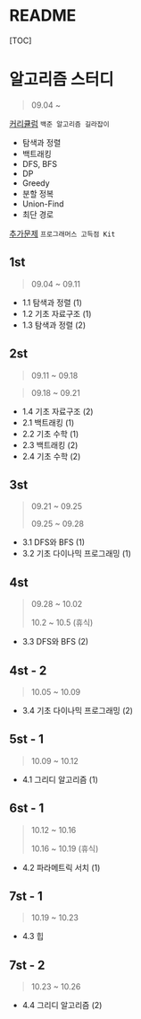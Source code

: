 # README

[TOC]

# 알고리즘 스터디



> 09.04 ~

[커리큘럼](https://ryute.tistory.com/33)   `백준 알고리즘 길라잡이`

- 탐색과 정렬
- 백트래킹
- DFS, BFS
- DP
- Greedy
- 분할 정복
- Union-Find
- 최단 경로



[추가문제](https://programmers.co.kr/learn/challenges)   `프로그래머스 고득점 Kit`





## 1st



> 09.04 ~ 09.11



- 1.1 탐색과 정렬 (1)
- 1.2 기초 자료구조 (1)
- 1.3 탐색과 정렬 (2)



## 2st



> 09.11 ~ 09.18

> 09.18 ~ 09.21



- 1.4 기초 자료구조 (2)
- 2.1 백트래킹 (1)
- 2.2 기초 수학 (1)
- 2.3 백트래킹 (2)
- 2.4 기초 수학 (2)



## 3st



> 09.21 ~ 09.25
>
> 09.25 ~ 09.28



- 3.1 DFS와 BFS (1)
- 3.2 기초 다이나믹 프로그래밍 (1)



## 4st



> 09.28 ~ 10.02
>
> 10.2 ~ 10.5 (휴식)



- 3.3 DFS와 BFS (2)



## 4st - 2



> 10.05 ~ 10.09



- 3.4 기초 다이나믹 프로그래밍 (2)



## 5st - 1



> 10.09 ~ 10.12



- 4.1 그리디 알고리즘 (1)



## 6st - 1



> 10.12 ~ 10.16
>
> 10.16 ~ 10.19 (휴식)



- 4.2 파라메트릭 서치 (1)



## 7st - 1



> 10.19 ~ 10.23



- 4.3 힙



## 7st - 2



> 10.23 ~ 10.26



- 4.4 그리디 알고리즘 (2)